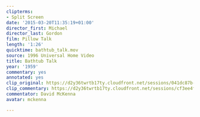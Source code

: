 ```yaml
---
clipterms:
- Split Screen
date: '2015-03-20T11:35:19+01:00'
director_first: Michael
director_last: Gordon
film: Pillow Talk
length: '1:26'
quicktime: bathtub_talk.mov
source: 1996 Universal Home Video
title: Bathtub Talk
year: '1959'
commentary: yes
annotated: yes
clip_original: https://d2y36twrtb17ty.cloudfront.net/sessions/041dc87b-6ee4-48a9-9d8a-ae31015d5c87/ed57abf4-9b33-4881-a78b-ae31015d5c8f-4ea7451d-21d0-40ce-bce4-ae31015d8420.mp4
clip_commentary: https://d2y36twrtb17ty.cloudfront.net/sessions/cf3ee4fd-1707-4489-899b-ae31015d5f56/57cc24b2-d982-4d67-b861-ae31015d5f60-947fe579-2feb-48bd-b17f-ae31015d8f4f.mp4
commentator: David McKenna
avatar: mckenna

---
```


